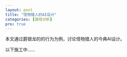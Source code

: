 ```yaml
---
layout: post
title: "怪物猎人的AI设计"
categories: [游戏分析]
pro: true
---
```


本文通过爵银龙的的行为为例，讨论怪物猎人的今典AI设计。

<!--more-->

以下施工中……